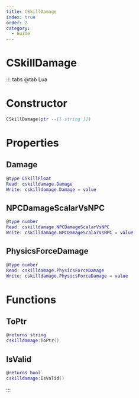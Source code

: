 ```yaml
---
title: CSkillDamage
index: true
order: 2
category:
  - Guide
---
```


# CSkillDamage

::: tabs
@tab Lua
# Constructor
```lua
CSkillDamage(ptr --[[ string ]])
```
# Properties
## Damage 
```lua
@type CSkillFloat
Read: cskilldamage.Damage
Write: cskilldamage.Damage = value
```
## NPCDamageScalarVsNPC 
```lua
@type number
Read: cskilldamage.NPCDamageScalarVsNPC
Write: cskilldamage.NPCDamageScalarVsNPC = value
```
## PhysicsForceDamage 
```lua
@type number
Read: cskilldamage.PhysicsForceDamage
Write: cskilldamage.PhysicsForceDamage = value
```
# Functions
## ToPtr
```lua
@returns string
cskilldamage:ToPtr()
```
## IsValid
```lua
@returns bool
cskilldamage:IsValid()
```

:::